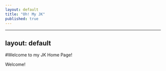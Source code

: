 ```yaml
---
layout: default
title: "Oh! My JK"
published: true
---
```


---
layout: default
---
#Welcome to my JK Home Page! 

Welcome!